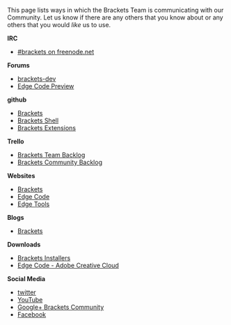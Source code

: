 This page lists ways in which the Brackets Team is communicating with our Community. Let us know if there are any others that you know about or any others that you would _like_ us to use.

**IRC**
    
* [#brackets on freenode.net](http://webchat.freenode.net/?channels=brackets)

**Forums**

* [brackets-dev](http://groups.google.com/group/brackets-dev)
* [Edge Code Preview](http://forums.adobe.com/community/edge_code_preview)
        
**github**

* [Brackets](github.com/adobe/brackets)
* [Brackets Shell](github.com/adobe/brackets-shell)
* [Brackets Extensions](https://github.com/adobe/brackets/wiki/Brackets-Extensions)

**Trello**

* [Brackets Team Backlog](https://trello.com/board/brackets/4f90a6d98f77505d7940ce88)
* [Brackets Community Backlog](https://trello.com/board/brackets-backlog/509ec14524efc50b48004912)

**Websites**

* [Brackets](http://brackets.io)
* [Edge Code](http://html.adobe.com/edge/code)
* [Edge Tools](http://html.adobe.com/edge)

**Blogs**

* [Brackets](http://blog.brackets.io)

**Downloads**

* [Brackets Installers](http://download.brackets.io)
* [Edge Code - Adobe Creative Cloud](http://html.adobe.com/edge/creativecloud/)

**Social Media**

* [twitter](http://twitter.com/brackets)
* [YouTube](http://youtube.com/codebrackets)
* [Google+ Brackets Community](https://plus.google.com/communities/115701498366924622043)  
* [Facebook](http://www.facebook.com/codebrackets)

